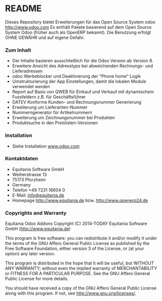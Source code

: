 # README #

Dieses Repository bietet Erweiterungen für das Open Source System odoo http://www.odoo.com
Es enthält Pakete basierend auf dem Open Source System Odoo (früher auch als OpenERP bekannt). 
Die Benutzung erfolgt OHNE GEWÄHR und auf eigene Gefahr.

### Zum Inhalt ###

* Der Inhalte basieren ausschließlich für die Odoo Version ab Version 8.
* Erweitere Ansicht des Adresstyps bei abweichenden Rechnungs- und Lieferadressen
* odoo Werbeblocker und Deaktivierung der "Phone home" Logik
* Umstrukturierung der App Einstellungen, damit die lokalen Module verwendet werden
* Report auf Basis von QWEB für Einkauf und Verkauf mit dynamischem Fussfeldern z.B. für Geschäftsführer
* DATEV Konforme Kunden- und Rechnungsnummer Generierung 
* Erweiterung um Lieferanten-Nummer
* Nummerngenerator für Artikelnummern
* Erweiterung um Zeichnungsnummer bei Produkten
* Produktsuche in den Preislisten-Versionen 



### Installation ###

* Siehe Installation www.odoo.com

### Kontaktdaten ###

* Equitania Software GmbH
* Weiherstrasse 13
* 75173 Pforzheim
* Germany
* Telefon +49 7231 16604 0
* E-Mail: info@equitania.de
* Homepage http://www.equitania.de bzw. http://www.openerp24.de

### Copyrights and Warranty ###

Equitania Odoo Addons 
Copyright (C) 2014-TODAY Equitania Software GmbH (http://www.equitania.de)

This program is free software: you can redistribute it and/or modify
it under the terms of the GNU Affero General Public License as
published by the Free Software Foundation, either version 3 of the
License, or (at your option) any later version.

This program is distributed in the hope that it will be useful,
but WITHOUT ANY WARRANTY; without even the implied warranty of
MERCHANTABILITY or FITNESS FOR A PARTICULAR PURPOSE.  See the
GNU Affero General Public License for more details.

You should have received a copy of the GNU Affero General Public License
along with this program.  If not, see <http://www.gnu.org/licenses/>.